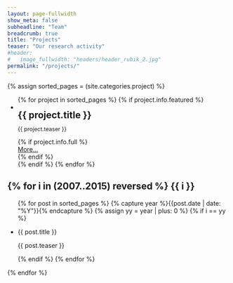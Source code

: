 ```yaml
---
layout: page-fullwidth
show_meta: false
subheadline: "Team"
breadcrumb: true
title: "Projects"
teaser: "Our research activity"
#header:
#   image_fullwidth: "headers/header_rubik_2.jpg"
permalink: "/projects/"
---
```

{% assign sorted_pages = (site.categories.project) %}
<ul class="small-block-grid-1 medium-block-grid-2 large-block-grid-3">
    {% for project in sorted_pages %}
    {% if project.info.featured %}
    <li>
    <a href="{{ site.url }}{{ project.url }}"><img src="{{ site.urlimg }}/projects/{{ project.image.thumb }}" alt="" /></a>
    <div style="font-size: 150%; font-weight: bold">{{ project.title }}</div>
    <p style="font-size: 90%">{{ project.teaser }}</p>
    {% if project.info.full %}
    <div class="text-right"><a href="{{ site.url }}{{ project.url }}">More...</a></div>
    {% endif %}
    </li>
    {% endif %}
    {% endfor %}
</ul>

{% for i in (2007..2015) reversed %}
{{ i }}
----
<ul>
{% for post in sorted_pages %}
  {% capture year %}{{post.date | date: "%Y"}}{% endcapture %}
  {% assign yy = year | plus: 0 %}
  {% if i == yy %}
  <li>
    <p>{{ post.title }}</p>
    <p>{{ post.teaser }}</p>
  </li>
  {% endif %}
{% endfor %}
</ul>
{% endfor %}
